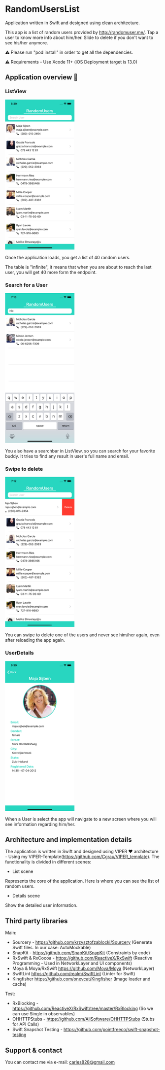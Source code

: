 # RandomUsersList

Application written in Swift and designed using clean architecture.

This app is a list of random users provided by http://randomuser.me/.
Tap a user to know more info about him/her.
Slide to delete if you don't want to see his/her anymore.

:warning: Please run "pod install" in order to get all the dependencies.

:warning: Requirements -  Use Xcode 11+ (iOS Deployment target is 13.0)

## Application overview :rocket:

### ListView
<img src="https://github.com/Cgrau/assets/blob/master/RandomUsersList/ListScreen.png" width="225" height="487">

Once the application loads, you get a list of 40 random users.

The table is "infinite", it means that when you are about to reach the last user, you will get 40 more form the endpoint.

### Search for a User
<img src="https://github.com/Cgrau/assets/blob/master/RandomUsersList/searchForUser.png?raw=true" width="225" height="487">

You also have a searchbar in ListView, so you can search for your favorite buddy. It tries to find any result in user's full name and email.

### Swipe to delete
<img src="https://github.com/Cgrau/assets/blob/master/RandomUsersList/swipeToDelete.png?raw=true" width="225" height="487">

You can swipe to delete one of the users and never see him/her again, even after reloading the app again.

### UserDetails
<img src="https://github.com/Cgrau/assets/blob/master/RandomUsersList/detailScreen.png" width="225" height="487">

When a User is select the app will navigate to a new screen where you will see information regarding him/her.

## Architecture and implementation details

The application is written in Swift and designed using VIPER :heart: architecture - Using my VIPER-Template(https://github.com/Cgrau/VIPER_template). The functionality is divided in different scenes:

- List scene

Represents the core of the application. Here is where you can see the list of random users.

- Details scene

Show the detailed user information.

## Third party libraries

Main:
- Sourcery - https://github.com/krzysztofzablocki/Sourcery (Generate Swift files. In our case: AutoMockable)
- SnapKit - https://github.com/SnapKit/SnapKit (Constraints by code)
- RxSwift & RxCocoa - https://github.com/ReactiveX/RxSwift (Reactive Programming - Used in NetworkLayer and UI components)
- Moya & Moya/RxSwift https://github.com/Moya/Moya (NetworkLayer)
- SwiftLint https://github.com/realm/SwiftLint (Linter for Swift)
- Kingfisher https://github.com/onevcat/Kingfisher (Image loader and cache)

Test:
- RxBlocking - https://github.com/ReactiveX/RxSwift/tree/master/RxBlocking (So we can use Single in observables)
- OHHTTPStubs - https://github.com/AliSoftware/OHHTTPStubs (Stubs for API Calls)
- Swift Snapshot Testing - https://github.com/pointfreeco/swift-snapshot-testing

## Support & contact

You can contact me via e-mail: carles828@gmail.com
